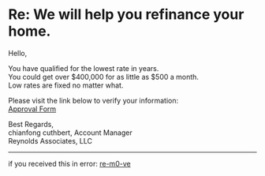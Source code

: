 # Re: We will help you refinance your home.

Hello,

You have qualified for the lowest rate in years.  
You could get over $400,000 for as little as $500 a month.  
Low rates are fixed no matter what.

Please visit the link below to verify your information:  
[Approval Form](http://www.lenxzc.com/index2.php?refid=malx)

Best Regards,  
chianfong cuthbert, Account Manager  
Reynolds Associates, LLC

--------------------  
if you received this in error: [re-m0-ve](http://www.lenxzc.com/r.php)